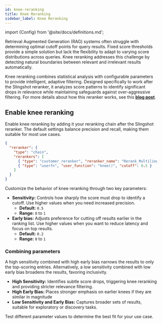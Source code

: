 ```yaml
---
id: knee-reranking
title: Knee Reranking
sidebar_label: Knee Reranking
---
```


import {Config} from '@site/docs/definitions.md';

Retrieval Augmented Generation (RAG) systems often struggle with determining 
optimal cutoff points for query results. Fixed score thresholds provide a 
simple solution but lack the flexibility to adapt to varying score 
distributions across queries. Knee reranking addresses this challenge by 
detecting natural boundaries between relevant and irrelevant results 
automatically.

Knee reranking combines statistical analysis with configurable parameters 
to provide intelligent, adaptive filtering. Designed specifically to work 
after the Slingshot reranker, it analyzes score patterns to identify 
significant drops in relevance while maintaining safeguards against 
over-aggressive filtering. For more details about how this reranker works, see 
this [**blog post**](https://www.vectara.com/blog/introducing-the-knee-reranking-smart-result-filtering-for-better-results).

## Enable knee reranking

Enable knee reranking by adding it your reranking chain after the Slingshot 
reranker. The default settings balance precision and recall, making them 
suitable for most use cases.

```json title="Default Configuration"
{
  "reranker": {
    "type": "chain",
    "rerankers": [
      { "type": "customer_reranker", "reranker_name": "Rerank_Multilingual_v1" },
      { "type": "userfn", "user_function": "knee()", "cutoff": 0.5 }
    ]
  }
}
```
Customize the behavior of knee reranking through two key parameters:

* **Sensitivity:** Controls how sharply the score must drop to identify a cutoff.
  Use higher values when you need increased precision.
  - **Default:** `0.5`
  - **Range:** `0` to `1`
* **Early bias:** Adjusts preference for cutting off results earlier in the 
  ranking list. Use higher values when you want to reduce latency and focus on 
  top results.
  - **Default:** `0.2`
  - **Range:** `0` to `1`

### Combining parameters

A high sensitivity combined with high early bias narrows the results to only 
the top-scoring entries. Alternatively, a low sensitivity combined with low 
early bias broadens the results, favoring inclusivity.

* **High Sensitivity:** Identifies subtle score drops, triggering knee reranking 
  and providing stricter relevance filtering.
* **High Early Bias:** Places stronger emphasis on earlier knees if they are 
  similar in magnitude
* **Low Sensitivity and Early Bias:** Captures broader sets of results, suitable 
  for exploratory or discovery tasks.

Test different parameter values to determine the best fit for your use case.

